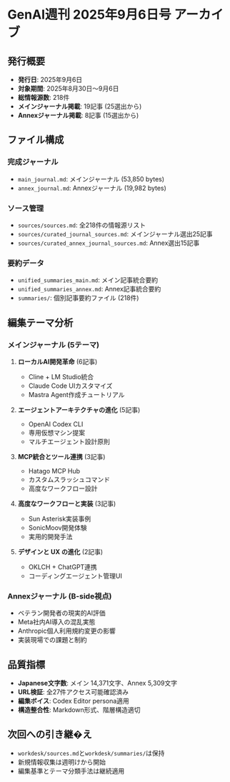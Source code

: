 # GenAI週刊 2025年9月6日号 アーカイブ

## 発行概要
- **発行日**: 2025年9月6日
- **対象期間**: 2025年8月30日〜9月6日
- **総情報源数**: 218件
- **メインジャーナル掲載**: 19記事 (25選出から)
- **Annexジャーナル掲載**: 8記事 (15選出から)

## ファイル構成

### 完成ジャーナル
- `main_journal.md`: メインジャーナル (53,850 bytes)
- `annex_journal.md`: Annexジャーナル (19,982 bytes)

### ソース管理
- `sources/sources.md`: 全218件の情報源リスト
- `sources/curated_journal_sources.md`: メインジャーナル選出25記事
- `sources/curated_annex_journal_sources.md`: Annex選出15記事

### 要約データ
- `unified_summaries_main.md`: メイン記事統合要約
- `unified_summaries_annex.md`: Annex記事統合要約  
- `summaries/`: 個別記事要約ファイル (218件)

## 編集テーマ分析

### メインジャーナル (5テーマ)
1. **ローカルAI開発革命** (6記事)
   - Cline + LM Studio統合
   - Claude Code UIカスタマイズ
   - Mastra Agent作成チュートリアル

2. **エージェントアーキテクチャの進化** (5記事)  
   - OpenAI Codex CLI
   - 専用仮想マシン提案
   - マルチエージェント設計原則

3. **MCP統合とツール連携** (3記事)
   - Hatago MCP Hub
   - カスタムスラッシュコマンド
   - 高度なワークフロー設計

4. **高度なワークフローと実装** (3記事)
   - Sun Asterisk実装事例  
   - SonicMoov開発体験
   - 実用的開発手法

5. **デザインと UX の進化** (2記事)
   - OKLCH + ChatGPT連携
   - コーディングエージェント管理UI

### Annexジャーナル (B-side視点)
- ベテラン開発者の現実的AI評価
- Meta社内AI導入の混乱実態
- Anthropic個人利用規約変更の影響
- 実装現場での課題と制約

## 品質指標
- **Japanese文字数**: メイン 14,371文字、Annex 5,309文字
- **URL検証**: 全27件アクセス可能確認済み
- **編集ボイス**: Codex Editor persona適用
- **構造整合性**: Markdown形式、階層構造適切

## 次回への引き継�え
- `workdesk/sources.md`と`workdesk/summaries/`は保持
- 新規情報収集は週明けから開始
- 編集基準とテーマ分類手法は継続適用